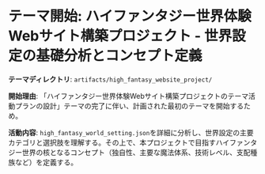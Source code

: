 # テーマ開始: ハイファンタジー世界体験Webサイト構築プロジェクト - 世界設定の基礎分析とコンセプト定義

**テーマディレクトリ**: `artifacts/high_fantasy_website_project/`

**開始理由**: 「ハイファンタジー世界体験Webサイト構築プロジェクトのテーマ活動プランの設計」テーマの完了に伴い、計画された最初のテーマを開始するため。

**活動内容**: `high_fantasy_world_setting.json`を詳細に分析し、世界設定の主要カテゴリと選択肢を理解する。その上で、本プロジェクトで目指すハイファンタジー世界の核となるコンセプト（独自性、主要な魔法体系、技術レベル、支配種族など）を定義する。
